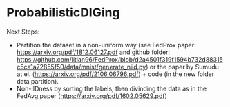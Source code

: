# ProbabilisticDIGing
Next Steps:

- Partition the dataset in a non-uniform way (see FedProx paper: https://arxiv.org/pdf/1812.06127.pdf and github folder: https://github.com/litian96/FedProx/blob/d2a4501f319f1594b732d88315c5ca1a72855f50/data/mnist/generate_niid.py) or the paper by Sumudu at el. (https://arxiv.org/pdf/2106.06796.pdf) + code (in the new folder data partition).
- Non-IIDness by sorting the labels, then divinding the data as in the FedAvg paper (https://arxiv.org/pdf/1602.05629.pdf)

 
